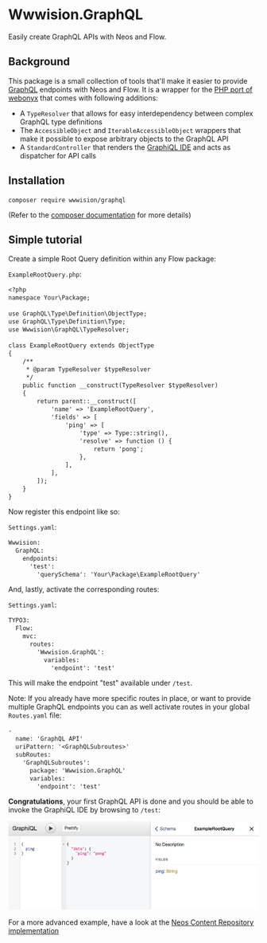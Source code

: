 # Wwwision.GraphQL

Easily create GraphQL APIs with Neos and Flow.

## Background

This package is a small collection of tools that'll make it easier to provide [GraphQL](http://graphql.org/) endpoints
with Neos and Flow.
It is a wrapper for the [PHP port of webonyx](https://github.com/webonyx/graphql-php) that comes with following additions:

* A `TypeResolver` that allows for easy interdependency between complex GraphQL type definitions
* The `AccessibleObject` and `IterableAccessibleObject` wrappers that make it possible to expose arbitrary objects to
  the GraphQL API
* A `StandardController` that renders the [GraphiQL IDE](https://github.com/graphql/graphiql) and acts as dispatcher
  for API calls

## Installation

```
composer require wwwision/graphql
```

(Refer to the [composer documentation](https://getcomposer.org/doc/) for more details)

## Simple tutorial

Create a simple Root Query definition within any Flow package:

`ExampleRootQuery.php`:

    <?php
    namespace Your\Package;
    
    use GraphQL\Type\Definition\ObjectType;
    use GraphQL\Type\Definition\Type;
    use Wwwision\GraphQL\TypeResolver;
    
    class ExampleRootQuery extends ObjectType
    {
        /**
         * @param TypeResolver $typeResolver
         */
        public function __construct(TypeResolver $typeResolver)
        {
            return parent::__construct([
                'name' => 'ExampleRootQuery',
                'fields' => [
                    'ping' => [
                        'type' => Type::string(),
                        'resolve' => function () {
                            return 'pong';
                        },
                    ],
                ],
            ]);
        }
    }

Now register this endpoint like so:

`Settings.yaml`:

    Wwwision:
      GraphQL:
        endpoints:
          'test':
            'querySchema': 'Your\Package\ExampleRootQuery'

And, lastly, activate the corresponding routes:

`Settings.yaml`:

    TYPO3:
      Flow:
        mvc:
          routes:
            'Wwwision.GraphQL':
              variables:
                'endpoint': 'test'

This will make the endpoint "test" available under `/test`.

Note: If you already have more specific routes in place, or want to provide multiple GraphQL endpoints you can as well
activate routes in your global `Routes.yaml` file:

    -
      name: 'GraphQL API'
      uriPattern: '<GraphQLSubroutes>'
      subRoutes:
        'GraphQLSubroutes':
          package: 'Wwwision.GraphQL'
          variables:
            'endpoint': 'test'

**Congratulations**, your first GraphQL API is done and you should be able to invoke the GraphiQL IDE by browsing to `/test`:

![](graphiql.png)


For a more advanced example, have a look at the [Neos Content Repository implementation](https://github.com/bwaidelich/Wwwision.Neos.GraphQL)